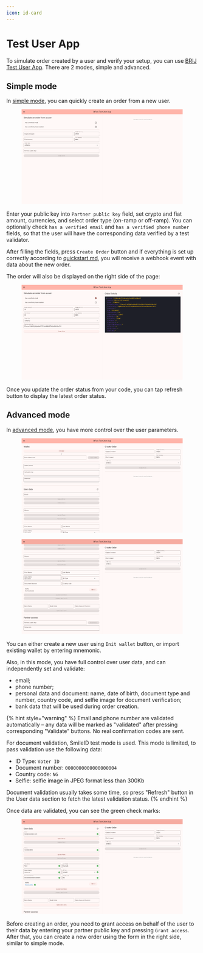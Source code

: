 ```yaml
---
icon: id-card
---
```


# Test User App

To simulate order created by a user and verify your setup, you can use [BRIJ Test User App](https://espresso-cash.github.io/xflow-user-test-app/#/simple). There are 2 modes, simple and advanced.

## Simple mode

In [simple mode](https://espresso-cash.github.io/xflow-user-test-app/#/simple), you can quickly create an order from a new user.

<figure><img src="../.gitbook/assets/image.png" alt=""><figcaption></figcaption></figure>

Enter your public key into `Partner public key` field, set crypto and fiat amount, currencies, and select order type (on-ramp or off-ramp). You can optionally check `has a verified email` and `has a verified phone number` fields, so that the user will have the corresponding data verified by a test validator.

After filling the fields, press `Create Order` button and if everything is set up correctly according to [quickstart.md](../getting-started/quickstart.md "mention"), you will receive a webhook event with data about the new order.

The order will also be displayed on the right side of the page:

<figure><img src="../.gitbook/assets/image (1).png" alt=""><figcaption></figcaption></figure>

Once you update the order status from your code, you can tap refresh button to display the latest order status.

## Advanced mode

In [advanced mode](https://espresso-cash.github.io/xflow-user-test-app/#/advanced), you have more control over the user parameters.

<figure><img src="../.gitbook/assets/image (2).png" alt=""><figcaption></figcaption></figure>

<figure><img src="../.gitbook/assets/image (3).png" alt=""><figcaption></figcaption></figure>

You can either create a new user using `Init wallet` button, or import existing wallet by entering mnemonic.

Also, in this mode, you have full control over user data, and can independently set and validate:

* email;
* phone number;
* personal data and document: name, date of birth, document type and number, country code, and selfie image for document verification;
* bank data that will be used during order creation.

{% hint style="warning" %}
Email and phone number are validated automatically – any data will be marked as "validated" after pressing corresponding "Validate" buttons. No real confirmation codes are sent.

For document validation, SmileID test mode is used. This mode is limited, to pass validation use the following data:

* ID Type: `Voter ID`
* Document number: `0000000000000000004`
* Country code: `NG`
* Selfie: selfie image in JPEG format less than 300Kb

Document validation usually takes some time, so press "Refresh" button in the User data section to fetch the latest validation status.
{% endhint %}

Once data are validated, you can see the green check marks:

<figure><img src="../.gitbook/assets/image (4).png" alt=""><figcaption></figcaption></figure>

Before creating an order, you need to grant access on behalf of the user to their data by entering your partner public key and pressing `Grant access`. After that, you can create a new order using the form in the right side, similar to simple mode.
